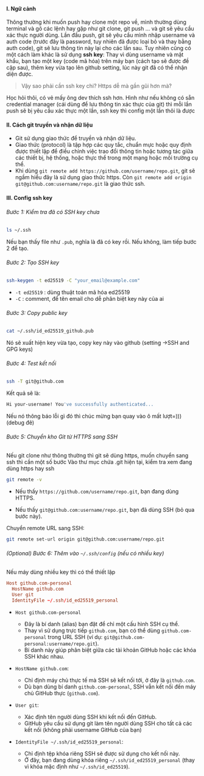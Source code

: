 #### I. Ngữ cảnh

Thông thường khi muốn push hay clone một repo về, mình thường dùng terminal và gõ các lệnh hay gặp như git clone, git push ... và git sẽ yêu cầu xác thực người dùng. Lần đầu push, git sẽ yêu cầu mình nhập username và auth code (trước đây là password, tuy nhiên đã được loại bỏ và thay bằng auth code), git sẽ lưu thông tin này lại cho các lần sau. Tuy nhiên cũng có một cách làm khác là sử dụng **ssh key**: Thay vì dùng username và mật khẩu, bạn tạo một key (code mã hóa) trên máy bạn (cách tạo sẽ được đề cập sau), thêm key vừa tạo lên github setting, lúc này git đã có thể nhận diện được.

> Vậy sao phải cần ssh key chi? Https dễ mà gần gũi hơn mà?

Học hỏi thôi, có vẻ mấy ông dev thích ssh hơn. Hình như nếu không có sẵn credential manager (cái dùng để lưu thông tin xác thực của git) thì mỗi lần push sẽ bị yêu cầu xác thực một lần, ssh key thì config một lần thôi là được 
#### II. Cách git truyền và nhận dữ liệu

- Git sử dụng giao thức để truyền và nhận dữ liệu.
- Giao thức (protocol) là tập hợp các quy tắc, chuẩn mực hoặc quy định được thiết lập để điều chỉnh việc trao đổi thông tin hoặc tương tác giữa các thiết bị, hệ thống, hoặc thực thể trong một mạng hoặc môi trường cụ thể.
- Khi dùng `git remote add https://github.com/username/repo.git`, git sẽ ngầm hiểu đây là sử dụng giao thức https. Còn `git remote add origin git@github.com:username/repo.git` là giao thức ssh. 

#### III. Config ssh key

###### Bước 1: Kiểm tra đã có SSH key chưa
```bash
ls ~/.ssh
```
Nếu bạn thấy file như `.pub`, nghĩa là đã có key rồi. Nếu không, làm tiếp bước 2 để tạo.

###### Bước 2: Tạo SSH key
```bash
ssh-keygen -t ed25519 -C "your_email@example.com"
```
-  ```-t ed25519``` : dùng thuật toán mã hóa ed25519
- ```-C``` : comment, để tên email cho dễ phân biệt key này của ai

###### Bước 3: Copy public key
```bash
cat ~/.ssh/id_ed25519_github.pub
```
Nó sẽ xuất hiện key vừa tạo, copy key này vào github (setting ->SSH and GPG keys)


###### Bước 4: Test kết nối
```bash
ssh -T git@github.com
```
Kết quả sẽ là:
```bash
Hi your-username! You've successfully authenticated...
```
Nếu nó thông báo lỗi gì đó thì chúc mừng bạn quay vào ô mất lượt=))) (debug đê)


###### Bước 5: Chuyển kho Git từ HTTPS sang SSH
Nếu git clone như thông thường thì git sẽ dùng https, muốn chuyển sang ssh thì cần một số bước
Vào thư mục chứa .git hiện tại, kiểm tra xem đang dùng https hay ssh
```bash
git remote -v
```
- Nếu thấy ```https://github.com/username/repo.git```, bạn đang dùng HTTPS.
    
- Nếu thấy ```git@github.com:username/repo.git```, bạn đã dùng SSH (bỏ qua bước này).

Chuyển remote URL sang SSH:
```bash
git remote set-url origin git@github.com:username/repo.git
```


###### (Optional) Bước 6: Thêm vào `~/.ssh/config` (nếu có nhiều key)

Nếu máy dùng nhiều key thì có thể thiết lập 
```conf
Host github.com-personal
  HostName github.com
  User git
  IdentityFile ~/.ssh/id_ed25519_personal
```

- ```Host github.com-personal``` 
	-  Đây là bí danh (alias) bạn đặt để chỉ một cấu hình SSH cụ thể.
	-  Thay vì sử dụng trực tiếp `github.com`, bạn có thể dùng `github.com-personal` trong URL SSH (ví dụ: `git@github.com-personal:username/repo.git`).
	-  Bí danh này giúp phân biệt giữa các tài khoản GitHub hoặc các khóa SSH khác nhau.

- `HostName github.com`:
	-  Chỉ định máy chủ thực tế mà SSH sẽ kết nối tới, ở đây là `github.com`.
	-  Dù bạn dùng bí danh `github.com-personal`, SSH vẫn kết nối đến máy chủ GitHub thực (`github.com`).

- `User git`:
	-  Xác định tên người dùng SSH khi kết nối đến GitHub.
	-  GitHub yêu cầu sử dụng git làm tên người dùng SSH cho tất cả các kết nối (không phải username GitHub của bạn)

- `IdentityFile ~/.ssh/id_ed25519_personal`:
	-  Chỉ định tệp khóa riêng SSH sẽ được sử dụng cho kết nối này.
	-  Ở đây, bạn đang dùng khóa riêng `~/.ssh/id_ed25519_personal` (thay vì khóa mặc định như `~/.ssh/id_ed25519`).

